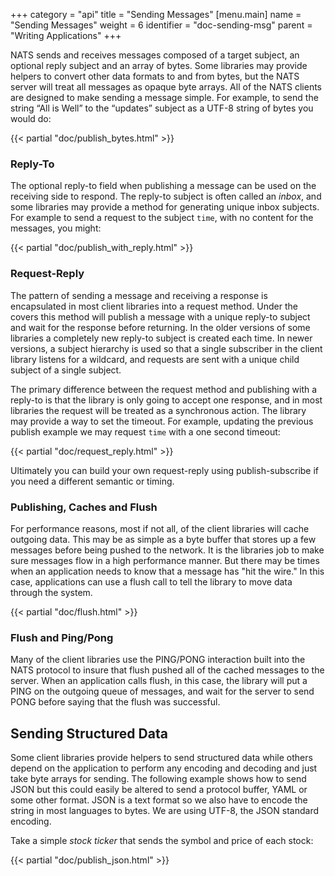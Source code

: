 +++
category = "api"
title = "Sending Messages"
[menu.main]
    name = "Sending Messages"
    weight = 6
    identifier = "doc-sending-msg"
    parent = "Writing Applications"
+++

NATS sends and receives messages composed of a target subject, an optional reply subject and an array of bytes. Some libraries may provide helpers to convert other data formats to and from bytes, but the NATS server will treat all messages as opaque byte arrays. All of the NATS clients are designed to make sending a message simple. For example, to send the string “All is Well” to the “updates” subject as a UTF-8 string of bytes you would do:

{{< partial "doc/publish_bytes.html" >}}

### Reply-To

The optional reply-to field when publishing a message can be used on the receiving side to respond. The reply-to subject is often called an _inbox_, and some libraries may provide a method for generating unique inbox subjects. For example to send a request to the subject `time`, with no content for the messages, you might:

{{< partial "doc/publish_with_reply.html" >}}

### Request-Reply

The pattern of sending a message and receiving a response is encapsulated in most client libraries into a request method. Under the covers this method will publish a message with a unique reply-to subject and wait for the response before returning. In the older versions of some libraries a completely new reply-to subject is created each time. In newer versions, a subject hierarchy is used so that a single subscriber in the client library listens for a wildcard, and requests are sent with a unique child subject of a single subject.

The primary difference between the request method and publishing with a reply-to is that the library is only going to accept one response, and in most libraries the request will be treated as a synchronous action. The library may provide a way to set the timeout. For example, updating the previous publish example we may request `time` with a one second timeout:

{{< partial "doc/request_reply.html" >}}

Ultimately you can build your own request-reply using publish-subscribe if you need a different semantic or timing.

### Publishing, Caches and Flush

For performance reasons, most if not all, of the client libraries will cache outgoing data. This may be as simple as a byte buffer that stores up a few messages before being pushed to the network. It is the libraries job to make sure messages flow in a high performance manner. But there may be times when an application needs to know that a message has "hit the wire." In this case, applications can use a flush call to tell the library to move data through the system.

{{< partial "doc/flush.html" >}}

### Flush and Ping/Pong

Many of the client libraries use the PING/PONG interaction built into the NATS protocol to insure that flush pushed all of the cached messages to the server. When an application calls flush, in this case, the library will put a PING on the outgoing queue of messages, and wait for the server to send PONG before saying that the flush was successful.

## Sending Structured Data

Some client libraries provide helpers to send structured data while others depend on the application to perform any encoding and decoding and just take byte arrays for sending. The following example shows how to send JSON but this could easily be altered to send a protocol buffer, YAML or some other format. JSON is a text format so we also have to encode the string in most languages to bytes. We are using UTF-8, the JSON standard encoding.

Take a simple _stock ticker_ that sends the symbol and price of each stock:

{{< partial "doc/publish_json.html" >}}
